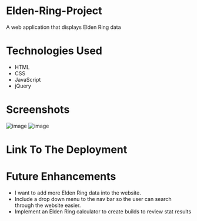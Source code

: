# Elden-Ring-Project
A web application that displays Elden Ring data
# Technologies Used
- HTML
- CSS
- JavaScript
- jQuery
# Screenshots
![image](https://i.imgur.com/KtxAIH2.png)
![image](https://imgur.com/lW6KHje)
# Link To The Deployment
# Future Enhancements
- I want to add more Elden Ring data into the website.
- Include a drop down menu to the nav bar so the user can search through the website easier.
- Implement an Elden Ring calculator to create builds to review stat results  
